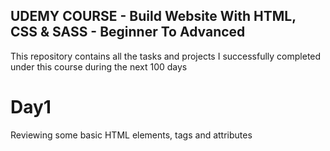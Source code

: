 ## UDEMY COURSE - Build Website With HTML, CSS & SASS - Beginner To Advanced

This repository contains all the tasks and projects I successfully completed under this course during the next 100 days
# Day1
Reviewing some basic HTML elements, tags and attributes
